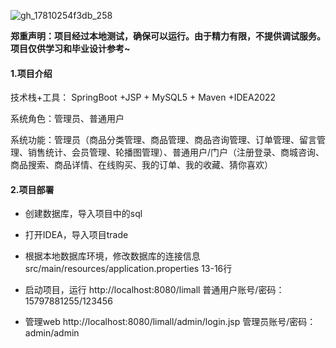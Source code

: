 ![gh_17810254f3db_258](https://github.com/user-attachments/assets/a26b5cf2-44cc-4fa6-95c3-576fd8e5198c)

**郑重声明：项目经过本地测试，确保可以运行。由于精力有限，不提供调试服务。项目仅供学习和毕业设计参考~**

#### 1.项目介绍

技术栈+工具： SpringBoot +JSP + MySQL5 + Maven +IDEA2022

系统角色：管理员、普通用户

系统功能：管理员（商品分类管理、商品管理、商品咨询管理、订单管理、留言管理、销售统计、会员管理、轮播图管理）、普通用户/门户（注册登录、商城咨询、商品搜索、商品详情、在线购买、我的订单、我的收藏、猜你喜欢）

#### 2.项目部署

- 创建数据库，导入项目中的sql

- 打开IDEA，导入项目trade

- 根据本地数据库环境，修改数据库的连接信息 src/main/resources/application.properties 13-16行

- 启动项目，运行 http://localhost:8080/limall 普通用户账号/密码：15797881255/123456 

- 管理web http://localhost:8080/limall/admin/login.jsp  管理员账号/密码： admin/admin
